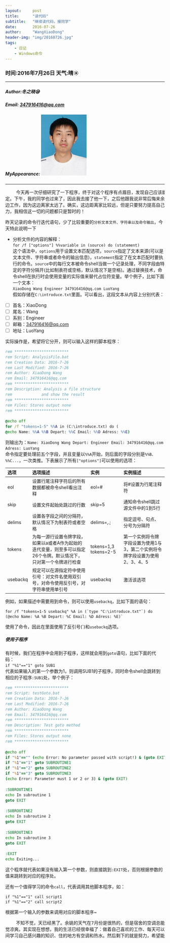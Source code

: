 ```yaml
---
layout:     post
title:      "读代码"
subtitle:   "继续读代码，接同学"
date:       2016-07-26
author:     "WangXiaoDong"
header-img: "img/20160726.jpg"
tags:
    - 日记
    - Windows命令
---
```


### 时间:2016年7月26日 天气:晴:sunny:
-----
#####   Author:冬之晓:sleepy:
#####   Email: 347916416@qq.com
#####   MyAppearance: ![MyAppearance](https://github.com/Dongzhixiao/PictureCache/raw/master/MyPicture.JPG "我的头像")
----------
<pre>
    今天再一次仔细研究了一下程序，终于对这个程序有点眉目，发现自己应该能够搞
定。下午，我的同学也过来了，因此我去接了他一下，之后他跟我说非常后悔来余姚这
边工作，因为这边离家太远了。确实，这边距离家比较远，但是只要努力提高自己的能
力，我相信这一切的问题都只是暂时的！
</pre>

昨天记录的命令行迭代语句，少了比较重要的`分析文本文件、字符串以及命令输出`，今天特此说明一下
- 分析文件的内容的解释：  
`for /f ["options"] %%variable in (source) do (statement)`  
这个语法中，`options`用于设置文本匹配选项，`source`指定了文本来源(可以是文本文件、字符串或者命令的输出信息)，`statement`指定了在文本匹配时要执行的命令。`source`中的每行文本被命令shell当做一个记录处理，不同字段由特定的字符分隔开(比如制表符或空格，默认情况下是空格)。通过替换技术，命令shell在执行时会使用变量的实际值来替代占位符变量。举个例子，比如下面一个文本：  
`XiaoDong Wang Engineer 347916416@qq.com LuoYang`  
假如存储在`C:\introduce.txt`里面。可以看出，这段文本从内容上分别代表：

- [ ] 首名：XiaoDong
- [ ] 尾名：Wang
- [ ] 系别：Engineer
- [ ] 邮箱：347916416@qq.com
- [ ] 地址：LuoYang

实际操作是，希望将它分开，则可以输入这样的脚本程序：
```bat
rem ************************
rem Script: AnalysisFile.bat
rem Creation Data: 2016-7-26
rem Last Modified: 2016-7-26
rem Author: XiaoDong Wang
rem Email: 347916416@qq.com
rem ************************
rem Description: Analysis a file structure 
rem             and show the result
rem ************************
rem Files: Stores output none
rem ************************

@echo off
for /f "tokens=1-5" %%A in (C:\introduce.txt) do (
@echo Name: %%A %%B Depart: %%C Email: %%D Adress: %%E)
```
则输出为：`Name: XiaoDong Wang Depart: Engineer Email: 347916416@qq.com Adress: LuoYang`  
命令指定要处理前五个字段，并且变量以`%%A`开始，则后面的字段分别是`%%B、%%C...`，一次类推。下表展示了所有`["options"]`可以使用的选项：

|选项|选项描述|实例|实例描述
|:---|:-------|:---|:-------
|eol|设置行尾注释字符后的所有数据都被命令shell看出注释|eol=#|将#设置为行尾注释符
|skip|设置文件起始处跳过的行数|skip=5|通知命令shell跳过源文件中的1到5行
|delims|设置各字段之间的分隔符，默认情况下为制表符或者空格|delims=,.;|指定逗号、句点、分号为分隔符
|tokens|为每一源行设置令牌字段，如果以a或者A作为起始的迭代变量，则至多可以指定26个令牌。默认情况下，只对第一个令牌进行检查|tokens=1,3 tokens=2-5|第一个实例将令牌字段设置为使用1与3，第二个实例将令牌字段设置为使用2、3、4、5
|usebackq|规定可以在源指定符中使用引号：对文件名使用双引号，对命令使用反引号，对字符串使用单引号|usebackq|激活该选项

例如，如果描述中需要用到命令，则可以使用`usebackq`，比如下面的语句：  
```
for /f "tokens=1-5 usebackq" %A in (`type "C:\introduce.txt"`) do (@echo Name: %A %B Depart: %C Email: %D Adress: %E)`
```
使用了命令，因此在里面使用了反引号(\`)和`usebackq`选项。

##### 使用子程序
有时候，我们在程序中会用到子程序，这样就会用到`goto`语句，比如下面的代码：  
`if "%1"=="1" goto SUB1`  
代表如果输入的第一个参数为1，则调用SUB1的子程序，同时命令shell会跳转到相应的子程序`:SUB1`处，举个例子：

```bat
rem ************************
rem Script: testGoto.bat
rem Creation Data: 2016-7-26
rem Last Modified: 2016-7-26
rem Author: XiaoDong Wang
rem Email: 347916416@qq.com
rem ************************
rem Description: Test goto method
rem ************************
rem Files: Stores output none
rem ************************

@echo off
if "%1"=="" (echo Error: No parameter passed with script!) & (goto EXIT)
if "%1"=="1" goto SUBROUTINE1
if "%1"=="2" goto SUBROUTINE2
if "%1"=="3" goto SUBROUTINE3
(echo Error: Parameter must 1 or 2 or 3) & (goto EXIT)

:SUBROUTINE1
echo In subroutine 1
goto EXIT

:SUBROUTINE2
echo In subroutine 2
goto EXIT

:SUBROUTINE3
echo In subroutine 3
goto EXIT

:EXIT
echo Exiting...
```

这个程序就代表如果没有输入第一个参数，则直接跳到`:EXIT`处，否则根据参数的值来跳转到对应的程序处。

还有一个值得学习的命令`call`，代表调用其他脚本程序，如：  
```
if "%1"=="1" call script1
if "%1"=="2" call script2
```
根据第一个输入的参数来调用对应的脚本程序~

<pre>
    不知不觉，天已经黑了。余姚的天气在7月份是很热的，但是宿舍的空调总能让人感
觉凉爽。其实现在想想，我的生活已经很幸福了：做着自己喜欢的工作、每天可以有时
间学习自己感兴趣的知识、住的地方有空调和热水。然后剩下的就是努力，希望能够成为更好的自己！
</pre>